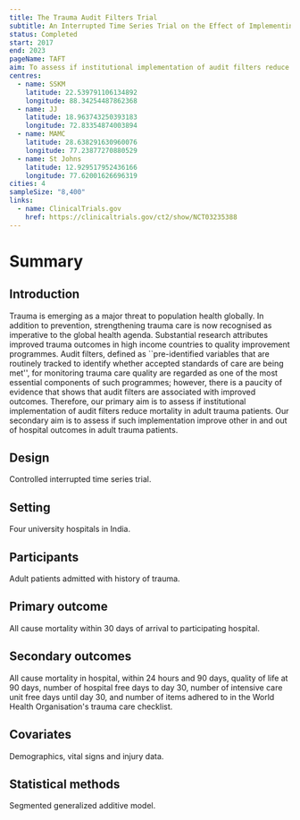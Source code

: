 ```yaml
---
title: The Trauma Audit Filters Trial
subtitle: An Interrupted Time Series Trial on the Effect of Implementing Trauma Audit Filters on Outcomes of Patients Admitted with Trauma in Urban India
status: Completed
start: 2017
end: 2023
pageName: TAFT
aim: To assess if institutional implementation of audit filters reduce mortality in adult trauma patients
centres:
  - name: SSKM
    latitude: 22.539791106134892
    longitude: 88.34254487862368
  - name: JJ
    latitude: 18.963743250393183 
    longitude: 72.83354874003894
  - name: MAMC
    latitude: 28.638291630960076 
    longitude: 77.23877270880529
  - name: St Johns
    latitude: 12.929517952436166 
    longitude: 77.62001626696319
cities: 4
sampleSize: "8,400"
links:
  - name: ClinicalTrials.gov
    href: https://clinicaltrials.gov/ct2/show/NCT03235388
---
```


# Summary

## Introduction
Trauma is emerging as a major threat to population health globally. In addition
to prevention, strengthening trauma care is now recognised as imperative to the
global health agenda. Substantial research attributes improved trauma outcomes
in high income countries to quality improvement programmes. Audit filters,
defined as ``pre-identified variables that are routinely tracked to identify
whether accepted standards of care are being met'', for monitoring trauma care
quality are regarded as one of the most essential components of such programmes;
however, there is a paucity of evidence that shows that audit filters are
associated with improved outcomes. Therefore, our primary aim is to assess if
institutional implementation of audit filters reduce mortality in adult trauma
patients. Our secondary aim is to assess if such implementation improve other in
and out of hospital outcomes in adult trauma patients.

## Design
Controlled interrupted time series trial.

## Setting
Four university hospitals in India.

## Participants
Adult patients admitted with history of trauma.

## Primary outcome
All cause mortality within 30 days of arrival to
participating hospital.

## Secondary outcomes
All cause mortality in hospital, within 24 hours
and 90 days, quality of life at 90 days, number of hospital free days to day 30,
number of intensive care unit free days until day 30, and number of items
adhered to in the World Health Organisation's trauma care checklist.

## Covariates
Demographics, vital signs and injury data.

## Statistical methods
Segmented generalized additive model.



